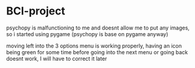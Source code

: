 # BCI-project

psychopy is malfunctioning to me and doesnt allow me to put any images, so i started using pygame (psychopy is base on pygame anyway)

moving left into the 3 options menu is working properly, having an icon being green for some time before going into the next menu or going back doesnt work, I will have to correct it later
